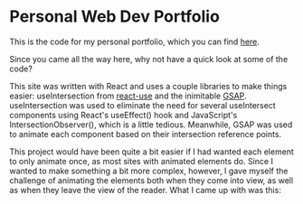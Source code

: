 # Personal Web Dev Portfolio

This is the code for my personal portfolio, which you can find [here](https://www.sunkenworld.com/).

Since you came all the way here, why not have a quick look at some of the code?

This site was written with React and uses a couple libraries to make things easier: useIntersection from [react-use](https://github.com/streamich/react-use) and the inimitable [GSAP](https://greensock.com/gsap/). useIntersection was used to eliminate the need for several useIntersect components using React's useEffect() hook and JavaScript's IntersectionObserver(), which is a little tedious. Meanwhile, GSAP was used to animate each component based on their intersection reference points.

This project would have been quite a bit easier if I had wanted each element to only animate once, as most sites with animated elements do. Since I wanted to make something a bit more complex, however, I gave myself the challenge of animating the elements both when they come into view, as well as when they leave the view of the reader. What I came up with was this:
